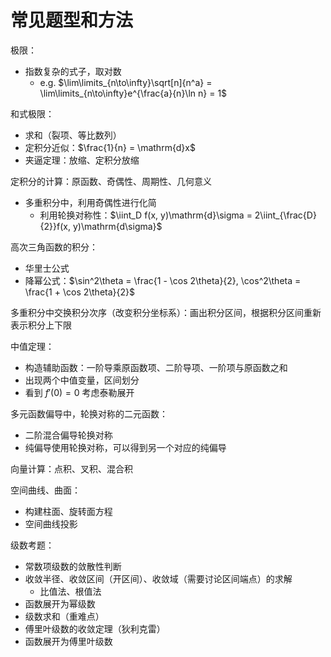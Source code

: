 # 常见题型和方法

极限：

- 指数复杂的式子，取对数
  - e.g. $\lim\limits_{n\to\infty}\sqrt[n]{n^a} = \lim\limits_{n\to\infty}e^{\frac{a}{n}\ln n} = 1$

和式极限：

- 求和（裂项、等比数列）
- 定积分近似：$\frac{1}{n} = \mathrm{d}x$
- 夹逼定理：放缩、定积分放缩

定积分的计算：原函数、奇偶性、周期性、几何意义

- 多重积分中，利用奇偶性进行化简
  - 利用轮换对称性：$\iint_D f(x, y)\mathrm{d}\sigma = 2\iint_{\frac{D}{2}}f(x, y)\mathrm{d\sigma}$

高次三角函数的积分：

- 华里士公式
- 降幂公式：$\sin^2\theta = \frac{1 - \cos 2\theta}{2}, \cos^2\theta = \frac{1 + \cos 2\theta}{2}$

多重积分中交换积分次序（改变积分坐标系）：画出积分区间，根据积分区间重新表示积分上下限

中值定理：

- 构造辅助函数：一阶导乘原函数项、二阶导项、一阶项与原函数之和
- 出现两个中值变量，区间划分
- 看到 $f'(0) = 0$ 考虑泰勒展开

多元函数偏导中，轮换对称的二元函数：

- 二阶混合偏导轮换对称
- 纯偏导使用轮换对称，可以得到另一个对应的纯偏导

向量计算：点积、叉积、混合积

空间曲线、曲面：

- 构建柱面、旋转面方程
- 空间曲线投影

级数考题：

- 常数项级数的敛散性判断
- 收敛半径、收敛区间（开区间）、收敛域（需要讨论区间端点）的求解
  - 比值法、根值法
- 函数展开为幂级数
- 级数求和（重难点）
- 傅里叶级数的收敛定理（狄利克雷）
- 函数展开为傅里叶级数

